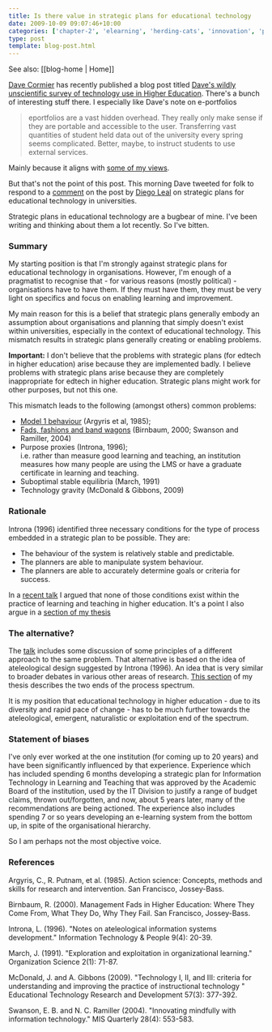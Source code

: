 ```yaml
---
title: Is there value in strategic plans for educational technology
date: 2009-10-09 09:07:46+10:00
categories: ['chapter-2', 'elearning', 'herding-cats', 'innovation', 'phd', 'psframework', 'thesis']
type: post
template: blog-post.html
---
```


See also: [[blog-home | Home]]

[Dave Cormier](http://www.davecormier.com) has recently published a blog post titled [Dave's wildly unscientific survey of technology use in Higher Education](http://davecormier.com/edblog/2009/10/07/daves-wildly-unscientific-survey-of-technology-use-in-higher-education/). There's a bunch of interesting stuff there. I especially like Dave's note on e-portfolios

> eportfolios are a vast hidden overhead. They really only make sense if they are portable and accessible to the user. Transferring vast quantities of student held data out of the university every spring seems complicated. Better, maybe, to instruct students to use external services.

Mainly because it aligns with [some of my views](/blog2/2009/01/21/why-am-i-a-eportfolio-skeptic/).

But that's not the point of this post. This morning Dave tweeted for folk to respond to a [comment](http://davecormier.com/edblog/2009/10/07/daves-wildly-unscientific-survey-of-technology-use-in-higher-education/#comment-195387) on the post by [Diego Leal](http://www.diegoleal.org/) on strategic plans for educational technology in universities.

Strategic plans in educational technology are a bugbear of mine. I've been writing and thinking about them a lot recently. So I've bitten.

### Summary

My starting position is that I'm strongly against strategic plans for educational technology in organisations. However, I'm enough of a pragmatist to recognise that - for various reasons (mostly political) - organisations have to have them. If they must have them, they must be very light on specifics and focus on enabling learning and improvement.

My main reason for this is a belief that strategic plans generally embody an assumption about organisations and planning that simply doesn't exist within universities, especially in the context of educational technology. This mismatch results in strategic plans generally creating or enabling problems.

**Important:** I don't believe that the problems with strategic plans (for edtech in higher education) arise because they are implemented badly. I believe problems with strategic plans arise because they are completely inappropriate for edtech in higher education. Strategic plans might work for other purposes, but not this one.

This mismatch leads to the following (amongst others) common problems:

- [Model 1 behaviour](http://www.infed.org/thinkers/argyris.htm#_Model_I_and) (Argyris et al, 1985);
- [Fads, fashions and band wagons](/blog2/2009/01/21/open-source-learning-management-systems-the-latest-fad-in-e-learning/) (Birnbaum, 2000; Swanson and Ramiller, 2004)
- Purpose proxies (Introna, 1996);  
    i.e. rather than measure good learning and teaching, an institution measures how many people are using the LMS or have a graduate certificate in learning and teaching.
- Suboptimal stable equilibria (March, 1991)
- Technology gravity (McDonald & Gibbons, 2009)

### Rationale

Introna (1996) identified three necessary conditions for the type of process embedded in a strategic plan to be possible. They are:

- The behaviour of the system is relatively stable and predictable.
- The planners are able to manipulate system behaviour.
- The planners are able to accurately determine goals or criteria for success.

In a [recent talk](/blog2/2009/09/14/herding-cats-losing-weight-and-how-to-improve-learning-and-teaching-2/) I argued that none of those conditions exist within the practice of learning and teaching in higher education. It's a point I also argue in a [section of my thesis](/blog2/2009/06/17/institutional-e-learning-strategies/)

### The alternative?

The [talk](/blog2/2009/09/14/herding-cats-losing-weight-and-how-to-improve-learning-and-teaching-2/) includes some discussion of some principles of a different approach to the same problem. That alternative is based on the idea of ateleological design suggested by Introna (1996). An idea that is very similar to broader debates in various other areas of research. [This section](/blog2/2009/05/25/teleological-and-ateleological-processes/) of my thesis describes the two ends of the process spectrum.

It is my position that educational technology in higher education - due to its diversity and rapid pace of change - has to be much further towards the ateleological, emergent, naturalistic or exploitation end of the spectrum.

### Statement of biases

I've only ever worked at the one institution (for coming up to 20 years) and have been significantly influenced by that experience. Experience which has included spending 6 months developing a strategic plan for Information Technology in Learning and Teaching that was approved by the Academic Board of the institution, used by the IT Division to justify a range of budget claims, thrown out/forgotten, and now, about 5 years later, many of the recommendations are being actioned. The experience also includes spending 7 or so years developing an e-learning system from the bottom up, in spite of the organisational hierarchy.

So I am perhaps not the most objective voice.

### References

Argyris, C., R. Putnam, et al. (1985). Action science: Concepts, methods and skills for research and intervention. San Francisco, Jossey-Bass.

Birnbaum, R. (2000). Management Fads in Higher Education: Where They Come From, What They Do, Why They Fail. San Francisco, Jossey-Bass.

Introna, L. (1996). "Notes on ateleological information systems development." Information Technology & People 9(4): 20-39.

March, J. (1991). "Exploration and exploitation in organizational learning." Organization Science 2(1): 71-87.

McDonald, J. and A. Gibbons (2009). "Technology I, II, and III: criteria for understanding and improving the practice of instructional technology " Educational Technology Research and Development 57(3): 377-392.

Swanson, E. B. and N. C. Ramiller (2004). "Innovating mindfully with information technology." MIS Quarterly 28(4): 553-583.